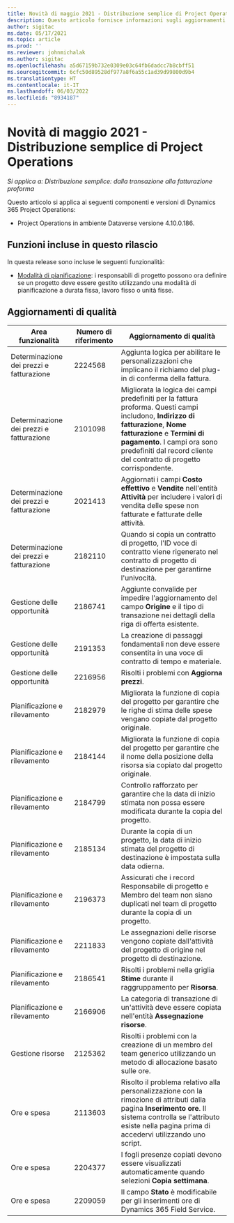```yaml
---
title: Novità di maggio 2021 - Distribuzione semplice di Project Operations
description: Questo articolo fornisce informazioni sugli aggiornamenti di qualità disponibili nella versione di maggio 2021 della distribuzione lite di Project Operations.
author: sigitac
ms.date: 05/17/2021
ms.topic: article
ms.prod: ''
ms.reviewer: johnmichalak
ms.author: sigitac
ms.openlocfilehash: a5d67159b732e0309e03c64fb6dadcc7b8cbff51
ms.sourcegitcommit: 6cfc50d89528df977a8f6a55c1ad39d99800d9b4
ms.translationtype: HT
ms.contentlocale: it-IT
ms.lasthandoff: 06/03/2022
ms.locfileid: "8934187"
---
```

# <a name="whats-new-may-2021---project-operations-lite-deployment"></a>Novità di maggio 2021 - Distribuzione semplice di Project Operations

_Si applica a: Distribuzione semplice: dalla transazione alla fatturazione proforma_

Questo articolo si applica ai seguenti componenti e versioni di Dynamics 365 Project Operations:

   - Project Operations in ambiente Dataverse versione 4.10.0.186.

## <a name="features-included-in-this-release"></a>Funzioni incluse in questo rilascio

In questa release sono incluse le seguenti funzionalità:

- [Modalità di pianificazione](../../project-management/scheduling-modes.md): i responsabili di progetto possono ora definire se un progetto deve essere gestito utilizzando una modalità di pianificazione a durata fissa, lavoro fisso o unità fisse.

## <a name="quality-updates"></a>Aggiornamenti di qualità

| **Area funzionalità** | **Numero di riferimento** | **Aggiornamento di qualità** |
| --- | --- | --- |
| Determinazione dei prezzi e fatturazione | 2224568 | Aggiunta logica per abilitare le personalizzazioni che implicano il richiamo del plug-in di conferma della fattura. |
| Determinazione dei prezzi e fatturazione | 2101098 | Migliorata la logica dei campi predefiniti per la fattura proforma. Questi campi includono, **Indirizzo di fatturazione**, **Nome fatturazione** e **Termini di pagamento**. I campi ora sono predefiniti dal record cliente del contratto di progetto corrispondente. |
| Determinazione dei prezzi e fatturazione | 2021413 | Aggiornati i campi **Costo effettivo** e **Vendite** nell'entità **Attività** per includere i valori di vendita delle spese non fatturate e fatturate delle attività. |
| Determinazione dei prezzi e fatturazione | 2182110 | Quando si copia un contratto di progetto, l'ID voce di contratto viene rigenerato nel contratto di progetto di destinazione per garantirne l'univocità. |
| Gestione delle opportunità | 2186741 | Aggiunte convalide per impedire l'aggiornamento del campo **Origine** e il tipo di transazione nei dettagli della riga di offerta esistente. |
| Gestione delle opportunità | 2191353 | La creazione di passaggi fondamentali non deve essere consentita in una voce di contratto di tempo e materiale. |
| Gestione delle opportunità | 2216956 | Risolti i problemi con **Aggiorna prezzi**. |
| Pianificazione e rilevamento | 2182979 | Migliorata la funzione di copia del progetto per garantire che le righe di stima delle spese vengano copiate dal progetto originale. |
| Pianificazione e rilevamento | 2184144 | Migliorata la funzione di copia del progetto per garantire che il nome della posizione della risorsa sia copiato dal progetto originale. |
| Pianificazione e rilevamento | 2184799 | Controllo rafforzato per garantire che la data di inizio stimata non possa essere modificata durante la copia del progetto. |
| Pianificazione e rilevamento | 2185134 | Durante la copia di un progetto, la data di inizio stimata del progetto di destinazione è impostata sulla data odierna. |
| Pianificazione e rilevamento | 2196373 | Assicurati che i record Responsabile di progetto e Membro del team non siano duplicati nel team di progetto durante la copia di un progetto. |
| Pianificazione e rilevamento | 2211833 | Le assegnazioni delle risorse vengono copiate dall'attività del progetto di origine nel progetto di destinazione. |
| Pianificazione e rilevamento | 2186541 | Risolti i problemi nella griglia **Stime** durante il raggruppamento per **Risorsa**. |
| Pianificazione e rilevamento | 2166906 | La categoria di transazione di un'attività deve essere copiata nell'entità **Assegnazione risorse**. |
| Gestione risorse | 2125362 | Risolti i problemi con la creazione di un membro del team generico utilizzando un metodo di allocazione basato sulle ore. |
| Ore e spesa | 2113603 | Risolto il problema relativo alla personalizzazione con la rimozione di attributi dalla pagina **Inserimento ore**. Il sistema controlla se l'attributo esiste nella pagina prima di accedervi utilizzando uno script. |
| Ore e spesa | 2204377 | I fogli presenze copiati devono essere visualizzati automaticamente quando selezioni **Copia settimana**. |
| Ore e spesa | 2209059 | Il campo **Stato** è modificabile per gli inserimenti ore di Dynamics 365 Field Service. |
